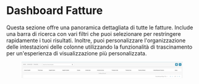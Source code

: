 # Dashboard Fatture

Questa sezione offre una panoramica dettagliata di tutte le fatture. Include una barra di ricerca con vari filtri che puoi selezionare per restringere rapidamente i tuoi risultati. Inoltre, puoi personalizzare l'organizzazione delle intestazioni delle colonne utilizzando la funzionalità di trascinamento per un'esperienza di visualizzazione più personalizzata.

<figure><img src="../.gitbook/assets/invoice-dashboard.png" alt=""><figcaption></figcaption></figure>
